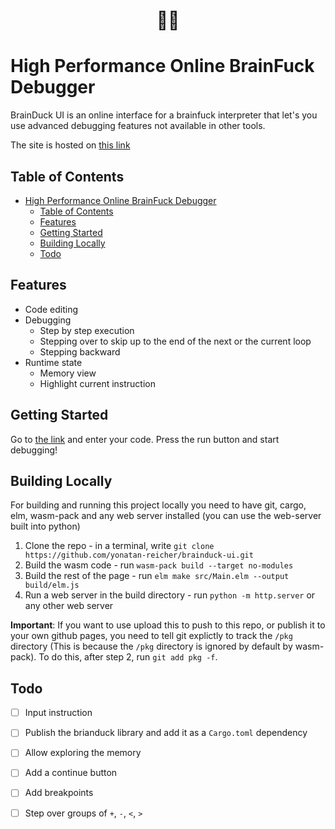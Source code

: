 <h1 align="center">🧠🦆</h1>

# High Performance Online BrainFuck Debugger

BrainDuck UI is an online interface for a brainfuck interpreter that let's you
use advanced debugging features not available in other tools.

The site is hosted on [this link](https://yonatan-reicher.github.io/brainduck-ui/)

## Table of Contents

- [High Performance Online BrainFuck Debugger](#high-performance-online-brainfuck-debugger)
    - [Table of Contents](#table-of-contents)
    - [Features](#features)
    - [Getting Started](#getting-started)
    - [Building Locally](#building-locally)
    - [Todo](#todo)

## Features

- Code editing
- Debugging
    - Step by step execution
    - Stepping over to skip up to the end of the next or the current loop
    - Stepping backward
- Runtime state
    - Memory view
    - Highlight current instruction

## Getting Started

Go to [the link](https://yonatan-reicher.github.io/brainduck-ui/) and enter
your code. Press the run button and start debugging!

## Building Locally

For building and running this project locally you need to have git, cargo, elm,
wasm-pack and any web server installed (you can use the web-server built into
python)

1. Clone the repo - in a terminal, write `git clone https://github.com/yonatan-reicher/brainduck-ui.git`
2. Build the wasm code - run `wasm-pack build --target no-modules`
3. Build the rest of the page - run `elm make src/Main.elm --output build/elm.js`
4. Run a web server in the build directory - run `python -m http.server` or any other web server

**Important**: If you want to use upload this to push to this repo, or publish it
to your own github pages, you need to tell git explictly to track the `/pkg`
directory (This is because the `/pkg` directory is ignored by default by
wasm-pack). To do this, after step 2, run `git add pkg -f`.

## Todo
- [ ] Input instruction
- [ ] Publish the brianduck library and add it as a `Cargo.toml` dependency
- [ ] Allow exploring the memory
- [ ] Add a continue button
- [ ] Add breakpoints
- [ ] Step over groups of `+`, `-`, `<`, `>`

